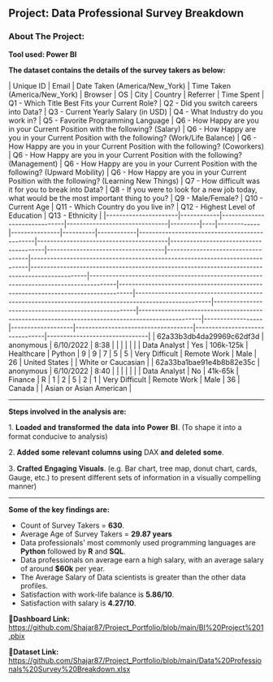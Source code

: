 ## Project: Data Professional Survey Breakdown

### About The Project:

**Tool used: Power BI**


**The dataset contains the details of the survey takers as below:** 



| Unique ID            | Email      | Date Taken (America/New_York) | Time Taken (America/New_York) | Browser | OS | City        | Country       | Referrer | Time Spent | Q1 - Which Title Best Fits your Current Role? | Q2 - Did you switch careers into Data? | Q3 - Current Yearly Salary (in USD) | Q4 - What Industry do you work in? | Q5 - Favorite Programming Language | Q6 - How Happy are you in your Current Position with the following? (Salary) | Q6 - How Happy are you in your Current Position with the following? (Work/Life Balance) | Q6 - How Happy are you in your Current Position with the following? (Coworkers) | Q6 - How Happy are you in your Current Position with the following? (Management) | Q6 - How Happy are you in your Current Position with the following? (Upward Mobility) | Q6 - How Happy are you in your Current Position with the following? (Learning New Things) | Q7 - How difficult was it for you to break into Data? | Q8 - If you were to look for a new job today, what would be the most important thing to you? | Q9 - Male/Female? | Q10 - Current Age | Q11 - Which Country do you live in? | Q12 - Highest Level of Education | Q13 - Ethnicity                |
|----------------------|------------|------------------------------|-------------------------------|---------|----|-------------|---------------|----------|------------|----------------------------------------------|----------------------------------------|---------------------------------------|------------------------------------|-----------------------------------|-----------------------------------------------------------------------------|-----------------------------------------------------------------------------------------------|--------------------------------------------------------------------------------------|----------------------------------------------------------------------------------|-----------------------------------------------------------------------------------------------------|------------------------------------------------------|-------------------------------------------------------------------------------------------------|------------------|-------------------|------------------------------------|--------------------------------|-------------------------------|
| 62a33b3db4da29969c62df3d | anonymous  | 6/10/2022                    | 8:38                          |         |    |              |               |          |            | Data Analyst                                 | Yes                                    | 106k-125k                             | Healthcare                         | Python                            | 9                                                                           | 9                                                                                             | 7                                                                                    | 5                                                                                | 5                                                                                                   | Very Difficult                                       | Remote Work                                                                                     | Male             | 26                | United States                      |                                  | White or Caucasian         |
| 62a33ba1bae91e4b8b82e35c | anonymous  | 6/10/2022                    | 8:40                          |         |    |              |               |          |            | Data Analyst                                 | No                                     | 41k-65k                               | Finance                            | R                                 | 1                                                                           | 2                                                                                             | 5                                                                                    | 2                                                                                | 1                                                                                                   | Very Difficult                                       | Remote Work                                                                                     | Male             | 36                | Canada                             |                                  | Asian or Asian American    |



--- 
**Steps involved in the analysis are:**

1️. 𝐋𝐨𝐚𝐝𝐞𝐝 𝐚𝐧𝐝 𝐭𝐫𝐚𝐧𝐬𝐟𝐨𝐫𝐦𝐞𝐝 𝐭𝐡𝐞 𝐝𝐚𝐭𝐚 𝐢𝐧𝐭𝐨 𝐏𝐨𝐰𝐞𝐫 𝐁𝐈.
(To shape it into a format conducive to analysis)

2️. 𝐀𝐝𝐝𝐞𝐝 𝐬𝐨𝐦𝐞 𝐫𝐞𝐥𝐞𝐯𝐚𝐧𝐭 𝐜𝐨𝐥𝐮𝐦𝐧𝐬 𝐮𝐬𝐢𝐧𝐠 DAX 𝐚𝐧𝐝 𝐝𝐞𝐥𝐞𝐭𝐞𝐝 𝐬𝐨𝐦𝐞.

3️. 𝐂𝐫𝐚𝐟𝐭𝐞𝐝 𝐄𝐧𝐠𝐚𝐠𝐢𝐧𝐠 𝐕𝐢𝐬𝐮𝐚𝐥𝐬.
(e.g. Bar chart, tree map, donut chart, cards, Gauge, etc.) to present different sets of information in a visually compelling manner)


---
**Some of the key findings are:**
- Count of Survey Takers = **630**.
- Average Age of Survey Takers = **29.87 years**
- Data professionals' most commonly used programming languages are **Python** followed by **R** and **SQL**.
- Data professionals on average earn a high salary, with an average salary of around **$60k** per year.
- The Average Salary of Data scientists is greater than the other data profiles.
- Satisfaction with work-life balance is **5.86/10**.
- Satisfaction with salary is **4.27/10**.

   
**🔗Dashboard Link:** https://github.com/Shajar87/Project_Portfolio/blob/main/BI%20Project%201.pbix

**🔗Dataset Link:** https://github.com/Shajar87/Project_Portfolio/blob/main/Data%20Professionals%20Survey%20Breakdown.xlsx
